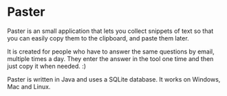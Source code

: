 # Paster

Paster is an small application that lets you collect snippets of text so that you can easily copy them to the clipboard, and paste them later.

It is created for people who have to answer the same questions by email, multiple times a day. They enter the answer in the tool one time and then just copy it when needed. :)

Paster is written in Java and uses a SQLite database. It works on Windows, Mac and Linux.

